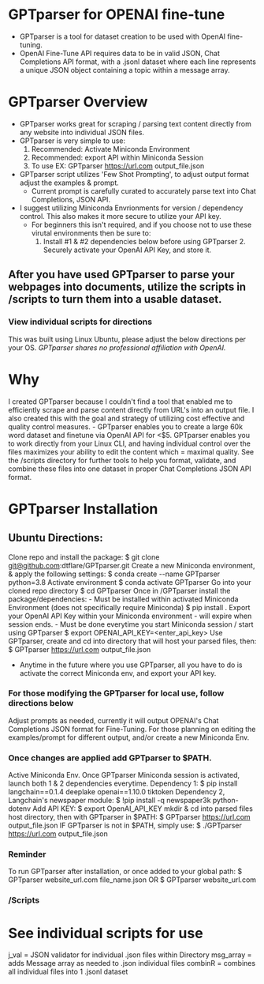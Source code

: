 # GPTparser for OPENAI fine-tune #
- GPTparser is a tool for dataset creation to be used with OpenAI fine-tuning.
- OpenAI Fine-Tune API requires data to be in valid JSON, Chat Completions API format, with a .jsonl dataset where each line represents a unique JSON object containing a topic within a message array.

# GPTparser Overview #
- GPTparser works great for scraping / parsing text content directly from any website into individual JSON files.
- GPTparser is very simple to use:
	1. Recommended: Activate Miniconda Environment
	2. Recommended: export API within Miniconda Session
	3. To use EX: GPTparser https://url.com output_file.json
- GPTparser script utilizes 'Few Shot Prompting', to adjust output format adjust the examples & prompt.
	- Current prompt is carefully curated to accurately parse text into Chat Completions, JSON API.
 - I suggest utilizing Miniconda Envrionments for version / dependency control. This also makes it more secure to utilize your API key.
 	- For beginners this isn't required, and if you choose not to use these virutal environments then be sure to:
  		1. Install #1 & #2 dependencies below before using GPTparser
    		2. Securely activate your OpenAI API Key, and store it.


## After you have used GPTparser to parse your webpages into documents, utilize the scripts in /scripts to turn them into a usable dataset. ##
### View individual scripts for directions ###

This was built using Linux Ubuntu, please adjust the below directions per your OS.
*GPTparser shares no professional affiliation with OpenAI.*

# Why #
I created GPTparser because I couldn't find a tool that enabled me to efficiently scrape and parse content directly from URL's into an output file.
I also created this with the goal and strategy of utilizing cost effective and quality control measures.
	- GPTparser enables you to create a large 60k word dataset and finetune via OpenAI API for <$5.
GPTparser enables you to work directly from your Linux CLI, and having individual control over the files maximizes your ability to edit the content which = maximal quality.
See the /scripts directory for further tools to help you format, validate, and combine these files into one dataset in proper Chat Completions JSON API format.


# GPTparser Installation #
## Ubuntu Directions: ## 

Clone repo and install the package:
$ git clone git@github.com:dtflare/GPTparser.git
Create a new Miniconda environment, & apply the following settings:
$ conda create --name GPTparser python=3.8
Activate environment
$ conda activate GPTparser
Go into your cloned repo directory
$ cd GPTparser
Once in /GPTparser install the package/dependencies:
	- Must be installed within activated Miniconda Environment (does not specifically require Miniconda)
$ pip install .
Export your OpenAI API Key within your Miniconda environment - will expire when session ends.
	- Must be done everytime you start Miniconda session / start using GPTparser
$ export OPENAI_API_KEY=<enter_api_key>
Use GPTparser, create and cd into directory that will host your parsed files, then:
$ GPTparser https://url.com output_file.json

- Anytime in the future where you use GPTparser, all you have to do is activate the correct Miniconda env, and export your API key.



### For those modifying the GPTparser for local use, follow directions below ###
Adjust prompts as needed, currently it will output OPENAI's Chat Completions JSON format for Fine-Tuning.
For those planning on editing the examples/prompt for different output, and/or create a new Miniconda Env.

### Once changes are applied add GPTparser to $PATH. ###
Active Miniconda Env.
Once GPTparser Miniconda session is activated, launch both 1 & 2 dependencies everytime.
Dependency 1:
$ pip install langchain==0.1.4 deeplake openai==1.10.0 tiktoken
Dependency 2, Langchain's newspaper module:
$ !pip install -q newspaper3k python-dotenv
Add API KEY:
$ export OpenAI_API_KEY
mkdir & cd into parsed files host directory, then with GPTparser in $PATH:
$ GPTparser https://url.com output_file.json
IF GPTparser is not in $PATH, simply use:
$ ./GPTparser https://url.com output_file.json


 
 
### Reminder ###
To run GPTparser after installation, or once added to your global path:
$ GPTparser website_url.com file_name.json
OR
$ GPTparser website_url.com

### /Scripts ###
# See individual scripts for use #
j_val = JSON validator for individual .json files within Directory
msg_array = adds Message array as needed to .json individual files
combinR = combines all individual files into 1 .jsonl dataset

